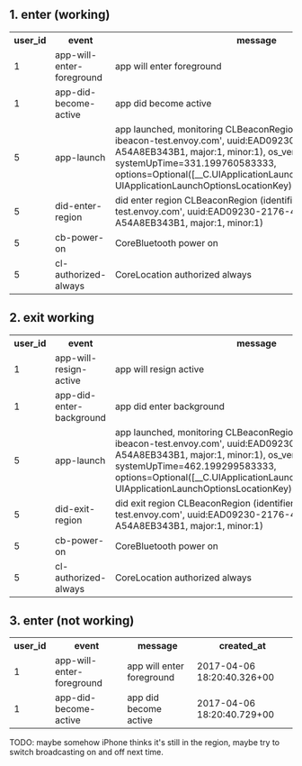 ## 1. enter (working)

<table>
	<tr>
		<th>user_id</th>
		<th>event</th>
		<th>message</th>
		<th>created_at</th>
	</tr>
	<tr>
		<td>1</td>
		<td>app-will-enter-foreground</td>
		<td>app will enter foreground</td>
		<td>2017-04-06 18:03:05.365+00</td>
	</tr>
	<tr>
		<td>1</td>
		<td>app-did-become-active</td>
		<td>app did become active</td>
		<td>2017-04-06 18:03:05.782+00</td>
	</tr>
	<tr>
		<td>5</td>
		<td>app-launch</td>
		<td>app launched, monitoring CLBeaconRegion (identifier:'manual-ibeacon-test.envoy.com', uuid:EAD09230-2176-4ABD-85A0-A54A8EB343B1, major:1, minor:1), os_version=10.3.1, systemUpTime=331.199760583333, options=Optional([__C.UIApplicationLaunchOptionsKey(_rawValue: UIApplicationLaunchOptionsLocationKey): 1])</td>
		<td>2017-04-06 18:03:06.299+00</td>
	</tr>
	<tr>
		<td>5</td>
		<td>did-enter-region</td>
		<td>did enter region CLBeaconRegion (identifier:'manual-ibeacon-test.envoy.com', uuid:EAD09230-2176-4ABD-85A0-A54A8EB343B1, major:1, minor:1)</td>
		<td>2017-04-06 18:03:06.304+00</td>
	</tr>
	<tr>
		<td>5</td>
		<td>cb-power-on</td>
		<td>CoreBluetooth power on</td>
		<td>2017-04-06 18:03:06.306+00</td>
	</tr>
	<tr>
		<td>5</td>
		<td>cl-authorized-always</td>
		<td>CoreLocation authorized always</td>
		<td>2017-04-06 18:03:06.307+00</td>
	</tr>
</table>

## 2. exit working

<table>
	<tr>
		<th>user_id</th>
		<th>event</th>
		<th>message</th>
		<th>created_at</th>
	</tr>
	<tr>
		<td>1</td>
		<td>app-will-resign-active</td>
		<td>app will resign active</td>
		<td>2017-04-06 18:11:50.021+00</td>
	</tr>
	<tr>
		<td>1</td>
		<td>app-did-enter-background</td>
		<td>app did enter background</td>
		<td>2017-04-06 18:11:50.491+00</td>
	</tr>
	<tr>
		<td>5</td>
		<td>app-launch</td>
		<td>app launched, monitoring CLBeaconRegion (identifier:'manual-ibeacon-test.envoy.com', uuid:EAD09230-2176-4ABD-85A0-A54A8EB343B1, major:1, minor:1), os_version=10.3.1, systemUpTime=462.199299583333, options=Optional([__C.UIApplicationLaunchOptionsKey(_rawValue: UIApplicationLaunchOptionsLocationKey): 1])</td>
		<td>2017-04-06 18:12:21.7+00</td>
	</tr>
	<tr>
		<td>5</td>
		<td>did-exit-region</td>
		<td>did exit region CLBeaconRegion (identifier:'manual-ibeacon-test.envoy.com', uuid:EAD09230-2176-4ABD-85A0-A54A8EB343B1, major:1, minor:1)</td>
		<td>2017-04-06 18:12:21.717+00</td>
	</tr>
	<tr>
		<td>5</td>
		<td>cb-power-on</td>
		<td>CoreBluetooth power on</td>
		<td>2017-04-06 18:12:21.72+00</td>
	</tr>
	<tr>
		<td>5</td>
		<td>cl-authorized-always</td>
		<td>CoreLocation authorized always</td>
		<td>2017-04-06 18:12:21.721+00</td>
	</tr>
</table>

## 3. enter (not working)

<table>
	<tr>
		<th>user_id</th>
		<th>event</th>
		<th>message</th>
		<th>created_at</th>
	</tr>
	<tr>
		<td>1</td>
		<td>app-will-enter-foreground</td>
		<td>app will enter foreground</td>
		<td>2017-04-06 18:20:40.326+00</td>
	</tr>
	<tr>
		<td>1</td>
		<td>app-did-become-active</td>
		<td>app did become active</td>
		<td>2017-04-06 18:20:40.729+00</td>
	</tr>
</table>

TODO: maybe somehow iPhone thinks it's still in the region, maybe try to switch broadcasting on and off next time.
